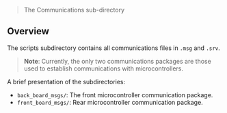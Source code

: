 > The Communications sub-directory

## Overview

The scripts subdirectory contains all communications files in `.msg` and `.srv`.

> **Note**: Currently, the only two communications packages are those used to establish communications with microcontrollers.

A brief presentation of the subdirectories:
* `back_board_msgs/`: The front microcontroller communication package.
* `front_board_msgs/`: Rear microcontroller communication package.
